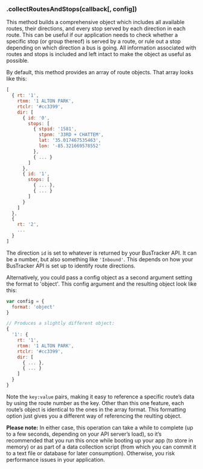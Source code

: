 ### .collectRoutesAndStops(callback[, config])
This method builds a comprehensive object which includes all available routes, their directions, and every stop served by each direction in each route. This can be useful if our application needs to check whether a specific stop (or group thereof) is served by a route, or rule out a stop depending on which direction a bus is going. All information associated with routes and stops is included and left intact to make the object as useful as possible.

By default, this method provides an array of route objects. That array looks like this:

```javascript
[
  { rt: '1',
    rtnm: '1 ALTON PARK',
    rtclr: '#cc3399',
    dir: [
      { id: '0',
        stops: [
          { stpid: '1581',
            stpnm: '33RD + CHATTEM',
            lat: '35.017467535463',
            lon: '-85.321669578552'
          },
          { ... }
        ]
      },
      { id: '1',
        stops: [
          { ... },
          { ... }
        ]
      }
    ]
  },
  {
    rt: '2',
    ...
  }
]
```

The direction `id` is set to whatever is returned by your BusTracker API. It can be a number, but also something like `'Inbound'`. This depends on how your BusTracker API is set up to identify route directions.

Alternatively, you could pass a config object as a second argument setting the format to 'object'. This config argument and the resulting object look like this:

``` javascript
var config = {
  format: 'object'
}

// Produces a slightly different object:
{
  '1': {
    rt: '1',
    rtnm: '1 ALTON PARK',
    rtclr: '#cc3399',
    dir: [ 
      { ... },
      { ... }
    ]
  }
}
```
Note the `key:value` pairs, making it easy to reference a specific route’s data by using the route number as the key. Other than this one feature, each route’s object is identical to the ones in the array format. This formatting option just gives you a different way of referencing the reulting object.

**Please note:** In either case, this operation can take a while to complete (up to a few seconds, depending on your API server’s load), so it’s recommended that you run this once while booting up your app (to store in memory) or as part of a data collection script (from which you can commit it to a text file or database for later consumption). Otherwise, you risk performance issues in your application.

